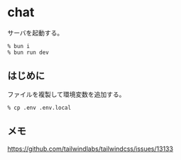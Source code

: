 # chat

サーバを起動する。

```
% bun i
% bun run dev
```

## はじめに

ファイルを複製して環境変数を追加する。

```
% cp .env .env.local
```

## メモ

https://github.com/tailwindlabs/tailwindcss/issues/13133
